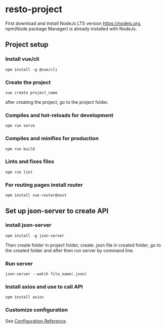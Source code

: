 # resto-project
First download and install NodeJs LTS version https://nodejs.org, npm(Node package Manager) is already installed with NodeJs.
## Project setup
### Install vue/cli 
```
npm install -g @vue/cli
```
### Create the project
```
vue create project_name   
```
after creating the project, go to the project folder.

### Compiles and hot-reloads for development
```
npm run serve
```
### Compiles and minifies for production
```
npm run build
```
### Lints and fixes files
```
npm run lint
```
### For routing pages install router
```
npm install vue-router@next
```
## Set up json-server to create API
### install json-server
```
npm install -g json-server
```
Then create folder in project folder, create .json file in created folder, go to the created folder and after then run server by command line.
### Run server
```
json-server --watch file_name(.json) 
```
### Install axios and use to call API
```
npm install axios
```
### Customize configuration
See [Configuration Reference](https://cli.vuejs.org/config/).
